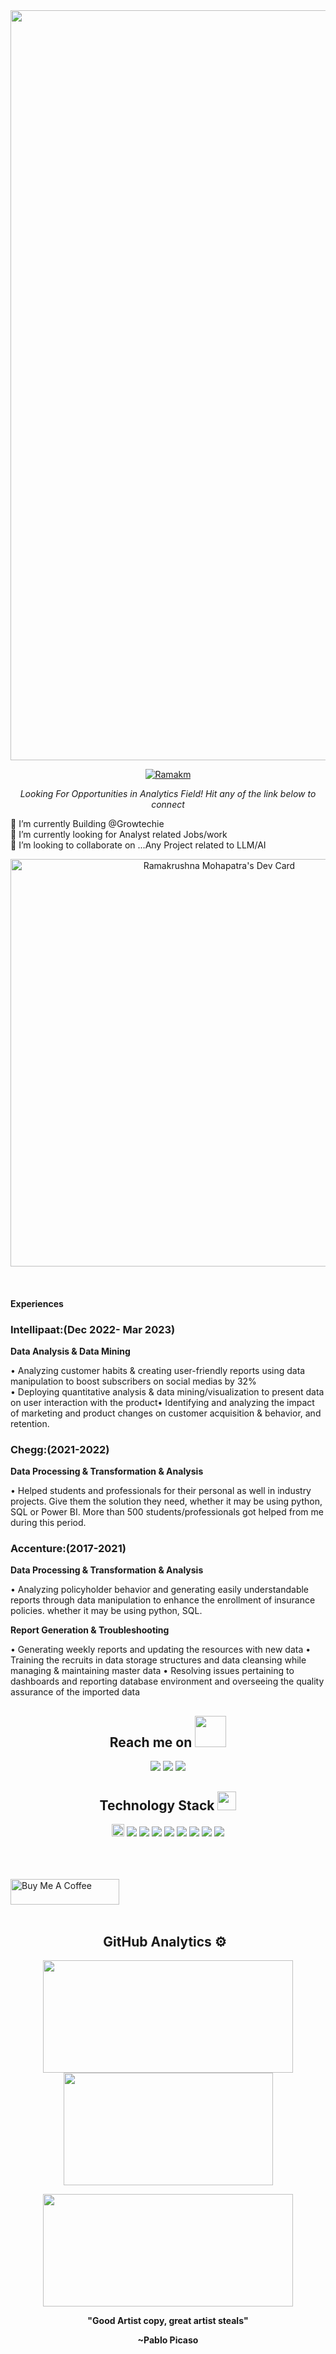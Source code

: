 <img width = '1200' src = 'https://user-images.githubusercontent.com/8182816/236623967-6d96f491-2412-49bc-9f18-9e91188a72a5.gif'>

<a href="https://github.com/Ramakm" target="_blank"><p align="center"> <img src="https://komarev.com/ghpvc/?username=Ramakm&label=Profile%20views&color=129e00" alt="Ramakm" /></a>

<p align="center">
  <i>Looking For Opportunities in Analytics Field! Hit any of the link below to connect</i>

<!-- Namaste 🙏 -->

🔭 I’m currently Building @Growtechie<br>
🌱 I’m currently looking for Analyst related Jobs/work <br>
👯 I’m looking to collaborate on ...Any Project related to LLM/AI<br>

<p align = "center"> 
<a href="https://app.daily.dev/ramakrushnamohapatra"><img src="https://api.daily.dev/devcards/v2/LInIHY0W6wz1BPw9GxsIk.png?type=wide&r=dbe" width="652" alt="Ramakrushna Mohapatra's Dev Card"/></a>
</p>
<br />
<p>
<h4>Experiences</h4>

### **Intellipaat:(Dec 2022- Mar 2023)**<br>
     
  **Data Analysis & Data Mining<br>**
     
• Analyzing customer habits & creating user-friendly reports using data manipulation to boost subscribers on social medias by
32%<br>
• Deploying quantitative analysis & data mining/visualization to present data on user interaction with the product• Identifying and analyzing the impact of marketing and product changes on customer acquisition & behavior, and retention.
<br>

 ### **Chegg:(2021-2022)** <br>
    
  **Data Processing & Transformation & Analysis<br>**
    
• Helped students and professionals for their personal as well in industry projects. Give them the solution they need, whether it
may be using python, SQL or Power BI. More than 500 students/professionals got helped from me during this period.<br>
                      
                      
### **Accenture:(2017-2021)**<br>
    
  **Data Processing & Transformation & Analysis<br>**
  
• Analyzing policyholder behavior and generating easily understandable reports through data manipulation to enhance the
enrollment of insurance policies. whether it may be using python, SQL.<br>

  **Report Generation & Troubleshooting<br>**
    
• Generating weekly reports and updating the resources with new data
• Training the recruits in data storage structures and data cleansing while managing & maintaining master data
• Resolving issues pertaining to dashboards and reporting database environment and overseeing the quality assurance of the
imported data

</p>
                      


<h2 align="center">Reach me on <img src="https://media.giphy.com/media/mGcNjsfWAjY5AEZNw6/giphy.gif" width="50"></h2>
<p align="center">
<img src="https://img.shields.io/badge/-Gmail:Ramakrushna-c14438?style=flat-square&logo=Gmail&logoColor=white&link=mailto:itsramakrushna@gmail.com" />
<img src="https://img.shields.io/badge/-Ramakrushna-blue?style=flat-square&logo=Linkedin&logoColor=white&link=https://www.linkedin.com/in/ramakrushna-mohapatra-433567a4/" />
<img src="https://img.shields.io/badge/-codewith_ram-blue?style=flat-square&logo=twitter&logoColor=white&link=https://twitter.com/codewith_ram" />

</p>

<h2 align="center">Technology Stack <img src="https://media.giphy.com/media/WUlplcMpOCEmTGBtBW/giphy.gif" width="30"></h2>

<p align="center">
 <img src="https://img.shields.io/badge/python-3776AB.svg?&style=for-the-badge&logo=python&logoColor=white" height="20"/>
 <img src="https://img.shields.io/badge/-SQL-05122A?style=flat&logo=sql&logoColor=563D7C"/>
 <img src="https://img.shields.io/badge/-Java-05122A?style=flat&logo=Java&logoColor=FFA518"/>
 <img src="https://img.shields.io/badge/-Bootstrap-05122A?style=flat&logo=bootstrap&logoColor=563D7C"/>
 <img src="https://img.shields.io/badge/-HTML5-E34F26?style=flat-square&logo=html5&logoColor=white"/>
 <img src="https://img.shields.io/badge/-CSS3-1572B6?style=flat-square&logo=css3"/>
 <img src="https://img.shields.io/badge/jupyter-F3631D.svg?&style=flat-square&logo=jupyter&logoColor=white"/>
 <img src="https://img.shields.io/badge/anaconda-42B029.svg?&style=flat-square&logo=anaconda&logoColor=white"/>
 <img src="https://img.shields.io/badge/Flask-000000.svg?&style=flat-square&logo=flask&logoColor=white"/>

</p>
<br>
<!-- <br>
<h2 align="center">Kaggle Statistics🥇</h2>
<div align="center">
<a href="https://www.kaggle.com/ramakrushnamohapatra"><img src="https://road-to-kaggle-grandmaster.vercel.app/api/simple/ramakrushnamohapatra" /></a>
</div>
<p align="center">
<img src="https://road-to-kaggle-grandmaster.vercel.app/api/badges/ramakrushnamohapatra/dataset" />
<img src="https://road-to-kaggle-grandmaster.vercel.app/api/badges/ramakrushnamohapatra/notebook" />
<img src="https://road-to-kaggle-grandmaster.vercel.app/api/badges/ramakrushnamohapatra/discussion" />
</p>
<br> -->
<br>
<br>
<a href="https://www.buymeacoffee.com/Ramakrushna" target="_blank"><img src="https://cdn.buymeacoffee.com/buttons/default-orange.png" alt="Buy Me A Coffee" height="41" width="174"></a>
<br>
<br>
<!--  ![Snake animation](https://github.com/Ramakm/Ramakm/blob/output/github-contribution-grid-snake.svg) -->
<h2 align="center">GitHub Analytics ⚙️ &nbsp;</h2>
<p align="center">
<a href="https://github.com/Ramakm">
  <img height="180em" width = "400em" src="https://github-readme-stats-eight-theta.vercel.app/api?username=Ramakm&show_icons=true&theme=algolia&include_all_commits=true&count_private=true"/>
   <img height="180em" width = "335em" src="https://github-readme-stats-eight-theta.vercel.app/api/top-langs/?username=Ramakm&layout=compact&langs_count=8&theme=algolia"/>
  
</a>
</p>

<p align = "center">
<img height="180em" width = "400em" src="https://github-readme-streak-stats.herokuapp.com/?user=Ramakm&show_icons=true&locale=en&layout=compact&theme=algolia&line_height=0" />
</p> 

<!---
<p align = "center">
 <img src="https://activity-graph.herokuapp.com/graph?username=Ramakm&theme=redical">
</p>  
--->
<!-- <p align = 'center'>
<img height="295em"  src="https://activity-graph-ahmedshahriar.herokuapp.com/graph?username=Ramakm&theme=gotham" alt="Ram's GitHub Activity"/>
</p> -->
 
<p align = "center"><b>"Good Artist copy, great artist steals"</b></p>
<p align = "center"><b>~Pablo Picaso</b></p>
